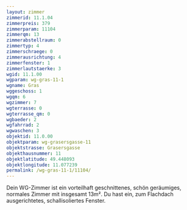 ```yaml
---
layout: zimmer
zimmerid: 11.1.04
zimmerpreis: 379
zimmerparam: 11104
zimmerqm: 13
zimmerabstellraum: 0
zimmertyp: 4
zimmerschraege: 0
zimmerausrichtung: 4
zimmerfenster: 1
zimmerlautstaerke: 3
wgid: 11.1.00
wgparam: wg-gras-11-1
wgname: Gras
wggeschoss: 1
wgqm: 6
wgzimmer: 7
wgterrasse: 0
wgterrasse_qm: 0
wgbaeder: 2
wgfahrrad: 2
wgwaschen: 3
objektid: 11.0.00
objektparam: wg-grasersgasse-11
objektstrasse: Grasersgasse
objekthausnummer: 11
objektlatitude: 49.448093
objektlongitude: 11.077239
permalink: /wg-gras-11-1/11104/
---
```

Dein WG-Zimmer ist ein vorteilhaft geschnittenes, schön geräumiges, normales Zimmer mit insgesamt 13m². Du hast ein, zum Flachdach ausgerichtetes, schallisoliertes Fenster. 